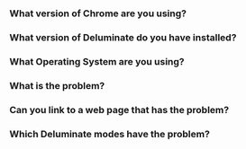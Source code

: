 ### What version of Chrome are you using? ###



### What version of Deluminate do you have installed? ###



### What Operating System are you using? ###



### What is the problem? ###



### Can you link to a web page that has the problem? ###



### Which Deluminate modes have the problem? ###

